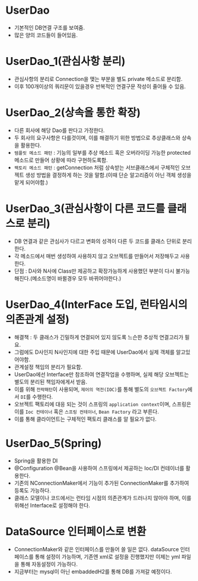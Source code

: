 # UserDao
 - 기본적인 DB연결 구조를 보여줌.
 - 많은 양의 코드들이 들어있음.

# UserDao_1(관심사항 분리)
- 관심사항의 분리로 Connection을 맺는 부분을 별도 private 메소드로 분리함.
- 이후 100개이상의 쿼리문이 있을경우 반복적인 연결구문 작성이 줄어들 수 있음.

# UserDao_2(상속을 통한 확장)
- 다른 회사에 해당 Dao를 판다고 가정한다.
- 두 회사의 요구사항은 다를것이며, 이를 해결하기 위한 방법으로 추상클래스와 상속을 활용한다.
- `템플릿 메소드 패턴` : 기능의 일부를 추상 메소드 혹은 오버라이딩 가능한 protected 메소드로 만들어 상황에 따라 구현하도록함.
- `팩토리 메소드 패턴` : getConnection 처럼 상속받는 서브클래스에서 구체적인 오브젝트 생성 방법을 결정하게 하는 것을 말함.(이때 단순 알고리즘이 아닌 객체 생성을 맡게 되어야함.)

# UserDao_3(관심사항이 다른 코드를 클래스로 분리)
- DB 연결과 같은 관심사가 다르고 변화의 성격이 다른 두 코드를 클래스 단위로 분리한다.
- 각 메소드에서 매번 생성하여 사용하지 않고 오브젝트를 만들어서 저장해두고 사용한다.
- 단점 : D사와 N사에 Class만 제공하고 확장가능하게 사용했던 부분이 다시 불가능해진다.(메소드명이 바뀔경우 모두 바뀌어야한다.)

# UserDao_4(InterFace 도입, 런타임시의 의존관계 설정)
- 해결책 : 두 클래스가 긴밀하게 연결되어 있지 않도록 느슨한 추상적 연결고리가 필요.
- 그럼에도 D사인지 N사인지에 대한 주입 때문에 UserDao에서 실제 객체를 알고있어야함.
- 관계설정 책임의 분리가 필요함.
- UserDao에선 Interface만 참조하여 연결작업을 수행하며, 실제 해당 오브젝트는 별도의 분리된 책임자에게서 받음.
- 이를 위해 `전략패턴`이 사용되며, `제어의 역전(IOC)`를 통해 별도의 `오브젝트 Factory`에서 `DI`를 수행한다.
- 오브젝트 팩토리에 대응 되는 것이 스프링의 `application context`이며, 스프링은 이를 `Ioc 컨테이너` 혹은 `스프링 컨테이너`, `Bean Factory` 라고 부른다.
- 이를 통해 클라이언트는 구체적인 팩토리 클래스를 알 필요가 없다.

# UserDao_5(Spring)
- Spring을 활용한 DI
- @Configuration @Bean을 사용하여 스프링에서 제공하는 Ioc/DI 컨테이너를 활용한다.
- 기존의 NConnectionMaker에서 기능이 추가된 ConnectionMaker를 추가하여 등록도 가능하다.
- 클래스 모델이나 코드에서는 런타임 시점의 의존관계가 드러나지 않아야 하며, 이를 위해선 Interface로 설정해야 한다.

# DataSource 인터페이스로 변환
- ConnectionMaker와 같은 인터페이스를 만들어 쓸 일은 없다. dataSource 인터페이스를 통해 설정이 가능하며, 기존엔 xml로 설정을 진행했지만
  이제는 yml 파일을 통해 자동설정이 가능하다.
- 지금부터는 mysql이 아닌 embaddedH2를 통해 DB를 가져갈 예정이다.
